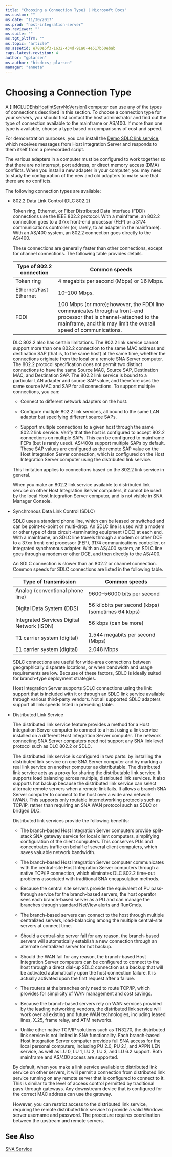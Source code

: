 ```yaml
---
title: "Choosing a Connection Type1 | Microsoft Docs"
ms.custom: ""
ms.date: "11/30/2017"
ms.prod: "host-integration-server"
ms.reviewer: ""
ms.suite: ""
ms.tgt_pltfrm: ""
ms.topic: "article"
ms.assetid: e780e5f3-1632-434d-91a0-4e517b50ebab
caps.latest.revision: 4
author: "gplarsen"
ms.author: "hisdocs; plarsen"
manager: "anneta"
---
```

# Choosing a Connection Type
A [!INCLUDE[hisHostIntServNoVersion](../includes/hishostintservnoversion-md.md)] computer can use any of the types of connections described in this section. To choose a connection type for your servers, you should first contact the host administrator and find out the type of connection available to the mainframe or AS/400. If more than one type is available, choose a type based on comparisons of cost and speed.  
  
 For demonstration purposes, you can install the [Demo SDLC link service](../core/demo-sdlc-link-service-linkcfg-1.md), which receives messages from Host Integration Server and responds to them itself from a prerecorded script.  
  
 The various adapters in a computer must be configured to work together so that there are no interrupt, port address, or direct memory access (DMA) conflicts. When you install a new adapter in your computer, you may need to study the configuration of the new and old adapters to make sure that there are no conflicts.  
  
 The following connection types are available:  
  
-   802.2 Data Link Control (DLC 802.2)  
  
     Token ring, Ethernet, or Fiber Distributed Data Interface (FDDI) connections use the IEEE 802.2 protocol. With a mainframe, an 802.2 connection goes to a 37*xx* front-end processor (FEP) or a 3174 communications controller (or, rarely, to an adapter in the mainframe). With an AS/400 system, an 802.2 connection goes directly to the AS/400.  
  
     These connections are generally faster than other connections, except for channel connections. The following table provides details.  
  
    |Type of 802.2 connection|Common speeds|  
    |------------------------------|-------------------|  
    |Token ring|4 megabits per second (Mbps) or 16 Mbps.|  
    |Ethernet/Fast Ethernet|10–100 Mbps.|  
    |FDDI|100 Mbps (or more); however, the FDDI line communicates through a front-end processor that is channel-attached to the mainframe, and this may limit the overall speed of communications.|  
  
     DLC 802.2 also has certain limitations. The 802.2 link service cannot support more than one 802.2 connection to the same MAC address and destination SAP (that is, to the same host) at the same time, whether the connections originate from the local or a remote SNA Server computer. The 802.2 protocol specification does not permit two distinct connections to have the same Source MAC, Source SAP, Destination MAC, and Destination SAP. The 802.2 link service is bound to a particular LAN adapter and source SAP value, and therefore uses the same source MAC and SAP for all connections. To support multiple connections, you can:  
  
    -   Connect to different network adapters on the host.  
  
    -   Configure multiple 802.2 link services, all bound to the same LAN adapter but specifying different source SAPs.  
  
    -   Support multiple connections to a given host through the same 802.2 link service. Verify that the host is configured to accept 802.2 connections on multiple SAPs. This can be configured to mainframe FEPs (but is rarely used). AS/400s support multiple SAPs by default. These SAP values are configured as the remote SAP value on the Host Integration Server connection, which is configured on the Host Integration Server computer using the distributed link service.  
  
     This limitation applies to connections based on the 802.2 link service in general.  
  
     When you make an 802.2 link service available to distributed link service on other Host Integration Server computers, it cannot be used by the local Host Integration Server computer, and is not visible in SNA Manager Console.  
  
-   Synchronous Data Link Control (SDLC)  
  
     SDLC uses a standard phone line, which can be leased or switched and can be point-to-point or multi-drop. An SDLC line is used with a modem or other type of data circuit -terminating equipment (DCE) at each end. With a mainframe, an SDLC line travels through a modem or other DCE to a 37*xx* front-end processor (FEP), 3174 communications controller, or integrated synchronous adapter. With an AS/400 system, an SDLC line goes through a modem or other DCE, and then directly to the AS/400.  
  
     An SDLC connection is slower than an 802.2 or channel connection. Common speeds for SDLC connections are listed in the following table.  
  
    |Type of transmission|Common speeds|  
    |--------------------------|-------------------|  
    |Analog (conventional phone line)|9600–56000 bits per second|  
    |Digital Data System (DDS)|56 kilobits per second (kbps)  (sometimes 64 kbps)|  
    |Integrated Services Digital Network (ISDN)|56 kbps (can be more)|  
    |T1 carrier system (digital)|1.544 megabits per second (Mbps)|  
    |E1 carrier system (digital)|2.048 Mbps|  
  
     SDLC connections are useful for wide-area connections between geographically disparate locations, or when bandwidth and usage requirements are low. Because of these factors, SDLC is ideally suited for branch-type deployment strategies.  
  
     Host Integration Server supports SDLC connections using the link support that is included with it or through an SDLC link service available through various third-party vendors. Not all supported SDLC adapters support all link speeds listed in preceding table.  
  
-   Distributed Link Service  
  
     The distributed link service feature provides a method for a Host Integration Server computer to connect to a host using a link service installed on a different Host Integration Server computer. The network connecting SNA Server computers need not support any SNA link level protocol such as DLC 802.2 or SDLC.  
  
     The distributed link service is configured in two parts: by installing the distributed link service on one SNA Server computer and by marking a real link service on another computer as distributable. The distributed link service acts as a proxy for sharing the distributable link service. It supports load balancing across multiple, distributed link services. It also supports hot backup because the distributed link service can select alternate remote servers when a remote link fails. It allows a branch SNA Server computer to connect to the host over a wide area network (WAN). This supports only routable internetworking protocols such as TCP/IP, rather than requiring an SNA WAN protocol such as SDLC or bridged DLC.  
  
     Distributed link services provide the following benefits:  
  
    -   The branch-based Host Integration Server computers provide split-stack SNA gateway service for local client computers, simplifying configuration of the client computers. This conserves PUs and concentrates traffic on behalf of several client computers, which saves valuable network bandwidth.  
  
    -   The branch-based Host Integration Server computer communicates with the central-site Host Integration Server computers through a native TCP/IP connection, which eliminates DLC 802.2 time-out problems associated with traditional SNA encapsulation methods.  
  
    -   Because the central site servers provide the equivalent of PU pass-through service for the branch-based servers, the host operator sees each branch-based server as a PU and can manage the branches through standard NetView alerts and RunCmds.  
  
    -   The branch-based servers can connect to the host through multiple centralized servers, load-balancing among the multiple central-site servers at connect time.  
  
    -   Should a central-site server fail for any reason, the branch-based servers will automatically establish a new connection through an alternate centralized server for hot backup.  
  
    -   Should the WAN fail for any reason, the branch-based Host Integration Server computers can be configured to connect to the host through a direct dial-up SDLC connection as a backup that will be activated automatically upon the host connection failure. It is actually activated upon the first request after a failure.  
  
    -   The routers at the branches only need to route TCP/IP, which provides for simplicity of WAN management and cost savings.  
  
    -   Because the branch-based servers rely on WAN services provided by the leading networking vendors, the distributed link service will work over all existing and future WAN technologies, including leased lines, X.25, frame relay, and ATM networks.  
  
    -   Unlike other native TCP/IP solutions such as TN3270, the distributed link service is not limited in SNA functionality. Each branch-based Host Integration Server computer provides full SNA access for the local personal computers, including PU 2.0, PU 2.1, and APPN LEN service, as well as LU 0, LU 1, LU 2, LU 3, and LU 6.2 support. Both mainframe and AS/400 access are supported.  
  
     By default, when you make a link service available to distributed link service on other servers, it will permit a connection from distributed link service running on any remote server that is configured to connect to it. This is similar to the level of access control permitted by traditional pass-through gateways. Any downstream device that is configured for the correct MAC address can use the gateway.  
  
     However, you can restrict access to the distributed link service, requiring the remote distributed link service to provide a valid Windows server username and password. The procedure requires coordination between the upstream and remote servers.  
  
## See Also  
 [SNA Service](../core/sna-service2.md)